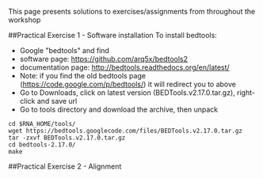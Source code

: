 This page presents solutions to exercises/assignments from throughout the workshop

##Practical Exercise 1 - Software installation
To install bedtools:
* Google "bedtools" and find 
 * software page: https://github.com/arq5x/bedtools2
 * documentation page: http://bedtools.readthedocs.org/en/latest/
 * Note: if you find the old bedtools page (https://code.google.com/p/bedtools/) it will redirect you to above
* Go to Downloads, click on latest version (BEDTools.v2.17.0.tar.gz), right-click and save url
* Go to tools directory and download the archive, then unpack
```
cd $RNA_HOME/tools/
wget https://bedtools.googlecode.com/files/BEDTools.v2.17.0.tar.gz
tar -zxvf BEDTools.v2.17.0.tar.gz
cd bedtools-2.17.0/
make
```

##Practical Exercise 2 - Alignment